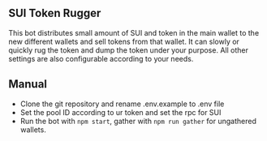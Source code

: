 ## SUI Token Rugger
This bot distributes small amount of SUI and token in the main wallet to the new different wallets and sell tokens from that wallet.
It can slowly or quickly rug the token and dump the token under your purpose.
All other settings are also configurable according to your needs.

## Manual

- Clone the git repository and rename .env.example to .env file
- Set the pool ID according to ur token and set the rpc for SUI
- Run the bot with `npm start`, gather with `npm run gather` for ungathered wallets.
